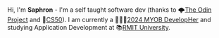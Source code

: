 Hi, I'm **Saphron** - I'm a self taught software dev (thanks to 🌩️[The Odin Project](https://www.theodinproject.com/) and 🦆[CS50](https://pll.harvard.edu/course/cs50-introduction-computer-science)). I am currently a 💜🩷🧡[2024 MYOB DevelopHer](https://careers.myob.com/grad) and studying Application Development at 📚[RMIT University](https://www.rmit.edu.au/about/schools-colleges/computing-technologies).

<!---
denerose/denerose is a ✨ special ✨ repository because its `README.md` (this file) appears on your GitHub profile.
You can click the Preview link to take a look at your changes.
--->
